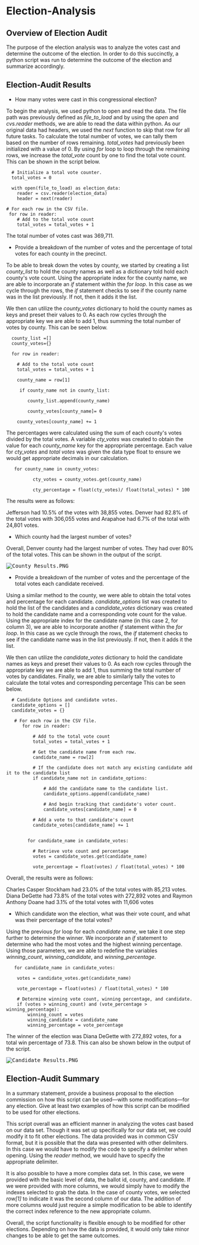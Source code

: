 # Election-Analysis

## Overview of Election Audit
The purpose of the election analysis was to analyze the votes cast and determine the outcome of the election. In order to do this succinctly, a python script was run to determine the outcome of the election and summarize accordingly. 

## Election-Audit Results
- How many votes were cast in this congressional election?

To begin the analysis, we used python to open and read the data. The file path was previously defined as _file_to_load_ and by using the _open_ and _cvs.reader_ methods, we are able to read the data within python. As our original data had headers, we used the _next_ function to skip that row for all future tasks. To calculate the total number of votes, we can tally them based on the number of rows remaining. _total_votes_ had previously been initialized with a value of 0. By using  _for_ loop to loop through the remaining rows, we increase the _total_vote_ count by one to find the total vote count. This can be shown in the script below. 

      # Initialize a total vote counter.
      total_votes = 0

      with open(file_to_load) as election_data:
        reader = csv.reader(election_data)
        header = next(reader)
       
    # For each row in the CSV file.
     for row in reader:
        # Add to the total vote count
        total_votes = total_votes + 1
 
 The total number of votes cast was 369,711. 
 
- Provide a breakdown of the number of votes and the percentage of total votes for each county in the precinct.

To be able to break down the votes by county, we started by creating a list _county_list_ to hold the county names as well as a dictionary told hold each county's vote count. Using the appropriate index for the county name, we are able to incorporate an _if_ statement within the _for loop_. In this case as we cycle through the rows, the _if_ statement checks to see if the county name was in the list previously. If not, then it adds it the list.

We then can utilize the _county_votes_ dictionary to hold the county names as keys and preset their values to 0. As each row cycles through the appropriate key we are able to add 1, thus summing the total number of votes by county. This can be seen below. 


      county_list =[]
      county_votes={}

      for row in reader:
        
        # Add to the total vote count
        total_votes = total_votes + 1

        county_name = row[1]

         if county_name not in county_list:

            county_list.append(county_name)

            county_votes[county_name]= 0

        county_votes[county_name] += 1

The percentages were calculated using the sum of each county's votes divided by the total votes. A variable _cty_votes_ was created to obtain the value for each _county_name_ key for the appropriate percentage. Each value for _cty_votes_ and _total votes_ was given the data type float to ensure we would get appropriate decimals in our calculation. 

       for county_name in county_votes:

              cty_votes = county_votes.get(county_name)

              cty_percentage = float(cty_votes)/ float(total_votes) * 100           

The results were as follows: 

Jefferson had 10.5% of the votes with 38,855 votes. Denver had 82.8% of the total votes with 306,055 votes and Arapahoe had 6.7% of the total with 24,801 votes. 

- Which county had the largest number of votes?

Overall, Denver county had the largest number of votes. They had over 80% of the total votes. This can be shown in the output of the script. 

<kbd>![County_Results.PNG](Resources/County_Results.PNG)<kbd>

- Provide a breakdown of the number of votes and the percentage of the total votes each candidate received.
 
Using a similar method to the county, we were able to obtain the total votes and percentage for each candidate. _candidate_options_ list was created to hold the list of the candidates and a _candidate_votes_ dictionary was created to hold the candidate name and a corresponding vote count for the value. Using the appropriate index for the candidate name (in this case 2, for column 3), we are able to incorporate another _if_ statement within the _for loop_. In this case as we cycle through the rows, the _if_ statement checks to see if the candidate name was in the list previously. If not, then it adds it the list. 

We then can utilize the _candidate_votes_ dictionary to hold the candidate names as keys and preset their values to 0. As each row cycles through the appropriate key we are able to add 1, thus summing the total number of votes by candidates. Finally, we are able to similarly tally the votes to calculate the total votes and corresponding percentage  This can be seen below. 

      
      # Candidate Options and candidate votes.
      candidate_options = []
      candidate_votes = {}
      
       # For each row in the CSV file.
          for row in reader:

              # Add to the total vote count
              total_votes = total_votes + 1

              # Get the candidate name from each row.
              candidate_name = row[2]

              # If the candidate does not match any existing candidate add it to the candidate list
              if candidate_name not in candidate_options:

                  # Add the candidate name to the candidate list.
                  candidate_options.append(candidate_name)

                  # And begin tracking that candidate's voter count.
                  candidate_votes[candidate_name] = 0

              # Add a vote to that candidate's count
              candidate_votes[candidate_name] += 1


            for candidate_name in candidate_votes:

              # Retrieve vote count and percentage
              votes = candidate_votes.get(candidate_name)
      
              vote_percentage = float(votes) / float(total_votes) * 100
 
Overall, the results were as follows: 

Charles Casper Stockham had 23.0% of the total votes with 85,213 votes. Diana DeGette had 73.8% of the total votes with 272,892 votes and Raymon Anthony Doane had 3.1% of the total votes with 11,606 votes 
    
- Which candidate won the election, what was their vote count, and what was their percentage of the total votes?
      
Using the previous _for_ loop for each _candidate name_, we take it one step further to determine the winner. We incorporate an _if_ statement to determine who had the most votes and the highest winning percentage. Using those parameters, we are able to redefine the variables _winning_count_, _winning_candidate_, and _winning_percentage_. 
      
       for candidate_name in candidate_votes:

        votes = candidate_votes.get(candidate_name)
      
        vote_percentage = float(votes) / float(total_votes) * 100
      
        # Determine winning vote count, winning percentage, and candidate.
        if (votes > winning_count) and (vote_percentage > winning_percentage):
            winning_count = votes
            winning_candidate = candidate_name
            winning_percentage = vote_percentage
      
The winner of the election was Diana DeGette with 272,892 votes, for a total win percentage of 73.8. This can also be shown below in the output of the script. 
   
<kbd>![Candidate_Results.PNG](Resources/Candidate_Results.PNG)<kbd>      
      
## Election-Audit Summary
      
In a summary statement, provide a business proposal to the election commission on how this script can be used—with some modifications—for any election. Give at least two examples of how this script can be modified to be used for other elections.
      
This script overall was an efficient manner in analyzing the votes cast based on our data set. Though it was set up specifically for our data set, we could modify it to fit other elections. The data provided was in common CSV format, but it is possible that the data was presented with other delimiters. In this case we would have to modify the code to specify a delimiter when opening. Using the _reader_ method, we would have to specify the appropriate delimiter. 
      
It is also possible to have a more complex data set. In this case, we were provided with the basic level of data, the ballot id, county, and candidate. If we were provided with more columns, we would simply have to modify the indexes selected to grab the data. In the case of county votes, we selected _row[1]_ to indicate it was the second column of our data. The addition of more columns would just require a simple modification to be able to identify the correct index reference to the new appropriate column. 
      
Overall, the script functionality is flexible enough to be modified for other elections. Depending on how the data is provided, it would only take minor changes to be able to get the same outcomes.
